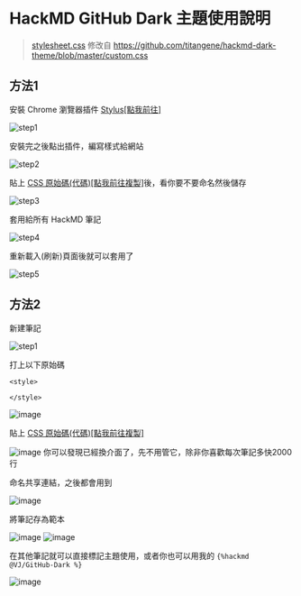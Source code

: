 # HackMD GitHub Dark 主題使用說明

> [stylesheet.css](./stylesheet.css) 修改自 https://github.com/titangene/hackmd-dark-theme/blob/master/custom.css

## 方法1

安裝 Chrome 瀏覽器插件 [Stylus[點我前往]][url-stylus]

![step1](https://i.imgur.com/3VIEB6n.png)

安裝完之後點出插件，編寫樣式給網站

![step2](https://i.imgur.com/3esUZYT.png)

貼上 [CSS 原始碼(代碼)[點我前往複製]](./stylesheet.css)後，看你要不要命名然後儲存

![step3](https://i.imgur.com/yr5scgT.png)

套用給所有 HackMD 筆記

![step4](https://i.imgur.com/UcCvgnO.png)

重新載入(刷新)頁面後就可以套用了

![step5](https://i.imgur.com/EFhNxzj.png)

[url-stylus]: https://chrome.google.com/webstore/detail/stylus/clngdbkpkpeebahjckkjfobafhncgmne

## 方法2

新建筆記

![step1](https://user-images.githubusercontent.com/32490451/163676960-e6c558d0-d594-44de-a7f3-8c13b763cf39.png)

打上以下原始碼

```
<style>

</style>
```

![image](https://user-images.githubusercontent.com/32490451/163677016-c336d557-6b2f-41ea-8318-cd44bb535743.png)

貼上 [CSS 原始碼(代碼)[點我前往複製]](./stylesheet.css)

![image](https://user-images.githubusercontent.com/32490451/163677144-7ec08da2-8a1a-4472-9609-e33664cff7ba.png)
你可以發現已經換介面了，先不用管它，除非你喜歡每次筆記多快2000行

命名共享連結，之後都會用到

![image](https://user-images.githubusercontent.com/32490451/163677827-cfa167b6-19c6-45e6-96b9-996259c44ce8.png)

將筆記存為範本

![image](https://user-images.githubusercontent.com/32490451/163677225-c26082ea-6f80-448c-b7dd-e3a982ec987a.png)
![image](https://user-images.githubusercontent.com/32490451/163677472-ad1f7920-bd7a-4d64-9c1b-b90707343bf0.png)

在其他筆記就可以直接標記主題使用，或者你也可以用我的 `{%hackmd @VJ/GitHub-Dark %}`

![image](https://user-images.githubusercontent.com/32490451/163677774-7f2d8f6b-8f27-4d73-978d-35989dcb35dd.png)
